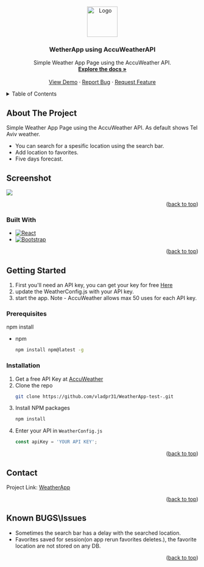 <a name="readme-top"></a>





<!-- PROJECT LOGO -->
<br />
<div align="center">
  <a href="https://github.com/vladpr31/WeatherApp-test-">
    <img src="https://pbs.twimg.com/media/EVKk70aU4AAGnTY.jpg" alt="Logo" width="80" height="80">
  </a>

<h3 align="center">WetherApp using AccuWeatherAPI</h3>

  <p align="center">
    Simple Weather App Page using the AccuWeather API.
    <br />
    <a href="https://developer.accuweather.com/documentation"><strong>Explore the docs »</strong></a>
    <br />
    <br />
    <a href="">View Demo</a>
    ·
    <a href="https://github.com/vladpr31/weatherApp-test-/issues">Report Bug</a>
    ·
    <a href="https://github.com/vladpr31/weatherApp-test-/issues">Request Feature</a>
  </p>
</div>



<!-- TABLE OF CONTENTS -->
<details>
  <summary>Table of Contents</summary>
  <ol>
    <li>
      <a href="#about-the-project">About The Project</a>
      <ul>
        <li><a href="#built-with">Built With</a></li>
      </ul>
    </li>
    <li>
      <a href="#getting-started">Getting Started</a>
      <ul>
        <li><a href="#prerequisites">Prerequisites</a></li>
        <li><a href="#installation">Installation</a></li>
      </ul>
    </li>
    <li><a href="#usage">Usage</a></li>
    <li><a href="#license">License</a></li>
    <li><a href="#contact">Contact</a></li>
    <li><a href="#acknowledgments">Acknowledgments</a></li>
  </ol>
</details>



<!-- ABOUT THE PROJECT -->
## About The Project
 Simple Weather App Page using the AccuWeather API.
   As default shows Tel Aviv weather.
  - You can search for a spesific location using the search bar.
  - Add location to favorites.
  - Five days forecast.
## Screenshot
<img src="https://i.imgur.com/VbJs9pO.png"/>


<p align="right">(<a href="#readme-top">back to top</a>)</p>



### Built With


* [![React][React.js]][React-url]
* [![Bootstrap][Bootstrap.com]][Bootstrap-url]


<p align="right">(<a href="#readme-top">back to top</a>)</p>



<!-- GETTING STARTED -->
## Getting Started

1. First you'll need an API key, you can get your key for free [Here](https://developer.accuweather.com/)
2. update the WeatherConfig.js with your API key.
3. start the app.
Note - AccuWeather allows max 50 uses for each API key.
### Prerequisites

npm install
* npm
  ```sh
  npm install npm@latest -g
  ```

### Installation

1. Get a free API Key at [AccuWeather](https://developer.accuweather.com/)
2. Clone the repo
   ```sh
   git clone https://github.com/vladpr31/WeatherApp-test-.git
   ```
3. Install NPM packages
   ```sh
   npm install
   ```
4. Enter your API in `WeatherConfig.js`
   ```js
   const apiKey = 'YOUR API KEY';
   ```

<p align="right">(<a href="#readme-top">back to top</a>)</p>





<!-- CONTACT -->
## Contact


Project Link: [WeatherApp](https://github.com/vladpr31/weatherApp-test-)
<p align="right">(<a href="#readme-top">back to top</a>)</p>



<!-- ACKNOWLEDGMENTS -->
## Known BUGS\Issues

* Sometimes the search bar has a delay with the searched location.
* Favorites saved for session(on app rerun favorites deletes.), the favorite location are not stored on any DB.


<p align="right">(<a href="#readme-top">back to top</a>)</p>



<!-- MARKDOWN LINKS & IMAGES -->
<!-- https://www.markdownguide.org/basic-syntax/#reference-style-links -->
[contributors-shield]: https://img.shields.io/github/contributors/github_username/repo_name.svg?style=for-the-badge
[contributors-url]: https://github.com/github_username/repo_name/graphs/contributors
[forks-shield]: https://img.shields.io/github/forks/github_username/repo_name.svg?style=for-the-badge
[forks-url]: https://github.com/github_username/repo_name/network/members
[stars-shield]: https://img.shields.io/github/stars/github_username/repo_name.svg?style=for-the-badge
[stars-url]: https://github.com/github_username/repo_name/stargazers
[issues-shield]: https://img.shields.io/github/issues/github_username/repo_name.svg?style=for-the-badge
[issues-url]: https://github.com/github_username/repo_name/issues
[license-shield]: https://img.shields.io/github/license/github_username/repo_name.svg?style=for-the-badge
[license-url]: https://github.com/github_username/repo_name/blob/master/LICENSE.txt
[linkedin-shield]: https://img.shields.io/badge/-LinkedIn-black.svg?style=for-the-badge&logo=linkedin&colorB=555
[linkedin-url]: https://linkedin.com/in/linkedin_username
[product-screenshot]: images/screenshot.png
[Next.js]: https://img.shields.io/badge/next.js-000000?style=for-the-badge&logo=nextdotjs&logoColor=white
[Next-url]: https://nextjs.org/
[React.js]: https://img.shields.io/badge/React-20232A?style=for-the-badge&logo=react&logoColor=61DAFB
[React-url]: https://reactjs.org/
[Vue.js]: https://img.shields.io/badge/Vue.js-35495E?style=for-the-badge&logo=vuedotjs&logoColor=4FC08D
[Vue-url]: https://vuejs.org/
[Angular.io]: https://img.shields.io/badge/Angular-DD0031?style=for-the-badge&logo=angular&logoColor=white
[Angular-url]: https://angular.io/
[Svelte.dev]: https://img.shields.io/badge/Svelte-4A4A55?style=for-the-badge&logo=svelte&logoColor=FF3E00
[Svelte-url]: https://svelte.dev/
[Laravel.com]: https://img.shields.io/badge/Laravel-FF2D20?style=for-the-badge&logo=laravel&logoColor=white
[Laravel-url]: https://laravel.com
[Bootstrap.com]: https://img.shields.io/badge/Bootstrap-563D7C?style=for-the-badge&logo=bootstrap&logoColor=white
[Bootstrap-url]: https://getbootstrap.com
[JQuery.com]: https://img.shields.io/badge/jQuery-0769AD?style=for-the-badge&logo=jquery&logoColor=white
[JQuery-url]: https://jquery.com 
